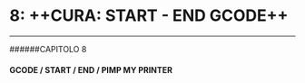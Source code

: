 # 8: ++CURA: START - END GCODE++
---

######CAPITOLO 8
#### GCODE / START / END / PIMP MY PRINTER

# 


